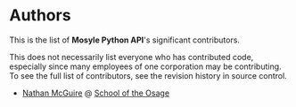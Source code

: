 
# Authors
<!--- https://opensource.google/documentation/reference/releasing/authors --->

This is the list of **Mosyle Python API**'s significant contributors.

This does not necessarily list everyone who has contributed code, especially since many employees of one corporation may be contributing. To see the full list of contributors, see the revision history in source control.

- [Nathan McGuire](https://github.com/nathanmcguire) @ [School of the Osage](https://osageschools.org/)